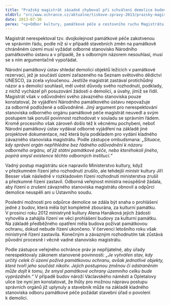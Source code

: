 ```yaml
---
title: "Pražský magistrát zásadně chyboval při schválení demolice budov nároží Václavského náměstí a Opletalovy ulice v Praze"
oldUrl: "src/www.ochrance.cz/aktualne/tiskove-zpravy-2013/prazsky-magistrat-zasadne-chyboval-pri-schvaleni-demolice-budov-narozi-vaclavskeho-nam"
date: 2013-07-30
perex: "<p>Odbor kultury, památkové péče a cestovního ruchu Magistrátu hlavního města Prahy se v roce 2010 dopustil závažných procesních pochybení v případě vydání kladného závazného stanoviska k povolení demolice tři objektů na nároží Václavského náměstí a Opletalovy ulice.</p>"
---
```


<!-- imported from the old website -->

<p>Magistrát nerespektoval tzv. dvojkolejnost památkové péče zakotvenou ve správním řádu, podle níž si v případě stavebních změn na památkově chráněném území musí vyžádat odborné stanovisko Národního památkového ústavu a v případě, že s odborným názorem nesouhlasí, musí se s ním argumentačně vypořádat.</p><p>Národní památkový ústav shledal demolici objektů ležících v památkové rezervaci, jež je součástí území zařazeného na Seznam světového dědictví UNESCO, za zcela vyloučenou. Jestliže magistrát zastával protichůdný názor a s demolicí souhlasil, měl uvést důvody svého rozhodnutí, podklady, z nichž vycházel při posuzování žádosti o demolici, a úvahy, jimiž se řídil. Magistrát však v odůvodnění svého závazného stanoviska pouze konstatoval, že vyjádření Národního památkového ústavu nepovažuje za odborně podložené a odůvodněné. Jiný argument pro nerespektování stanoviska odborného orgánu památkové péče magistrát neuvedl a svým postupem tak porušil povinnost rozhodovat v souladu se správním řádem. Kromě procesního však zároveň došlo též k věcnému pochybení, neboť Národní památkový ústav vydával odborné vyjádření na základě jiné projektové dokumentace, než která byla podkladem pro vydání kladného závazného stanoviska magistrátu. Podle zástupce ombudsmana:<em> „Situace, kdy správní orgán nepřihlédne bez řádného odůvodnění k názoru odborného orgánu, ať již státní památkové péče, nebo kteréhokoli jiného, popírá smysl existence těchto odborných institucí.“</em></p><p>Vadný postup magistrátu sice napravilo Ministerstvo kultury, když v přezkumném řízení jeho rozhodnutí zrušilo, ale tehdejší ministr kultury Jiří Besser však následně v rozkladovém řízení rozhodnutí ministerstva zrušil a přezkumné řízení zastavil. Odborná veřejnost ministra neúspěšně žádala, aby řízení o zrušení závazného stanoviska magistrátu obnovil a odpůrci demolice neuspěli ani u Ústavního soudu. </p><p>Poslední možností pro odpůrce demolice se zdála být snaha o prohlášení jedné z budov, která měla být kompletně zbourána, za kulturní památku. V prosinci roku 2012 ministryně kultury Alena Hanáková jejich žádosti vyhověla a zahájila řízení ve věci prohlášení budovy za kulturní památku. Na základě předběžného opatření měla budova požívat památkovou ochranu, dokud nebude řízení ukončeno. V červenci letošního roku však ministryně řízení zastavila. Konečným a závazným rozhodnutím tak zůstává původní procesně i věcně vadné stanovisko magistrátu. </p><p>Podle zástupce veřejného ochránce práv je nepřijatelné, aby úřady nerespektovaly zákonem stanovené povinnosti: <em>„Je vytvářen stav, kdy určitý celek či území požívá památkovou ochranu, avšak jednotlivé objekty, které tvoří jeho součást nikoliv. Jejich postupnou změnou či odstraněním může dojít k tomu, že smysl památkové ochrany územního celku bude vyprázdněn.“</em> V případě budov nároží Václavského náměstí a Opletalovy ulice lze nyní jen konstatovat, že lhůty pro možnou nápravu postupu správních orgánů již uplynuly a stavebník může na základě kladného stanoviska odboru památkové péče požádat stavební úřad o povolení k demolici. </p>
